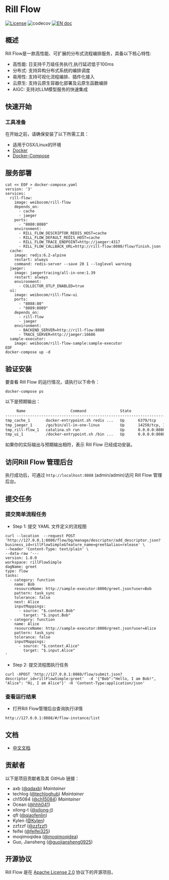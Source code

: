 # Rill Flow

[![License](https://img.shields.io/badge/license-Apache%202-4EB1BA.svg)](https://www.apache.org/licenses/LICENSE-2.0.html) ![codecov](https://codecov.io/gh/weibocom/rill-flow/branch/main/graph/badge.svg) [![EN doc](https://img.shields.io/badge/document-English-blue.svg)](README.md)

## 概述

Rill Flow是一款高性能、可扩展的分布式流程编排服务，具备以下核心特性:

- 高性能: 日支持千万级任务执行,执行延迟低于100ms
- 分布式: 支持异构分布式系统的编排调度
- 易用性: 支持可视化流程编排、插件化接入
- 云原生: 支持云原生容器化部署及云原生函数编排
- AIGC: 支持对LLM模型服务的快速集成

## 快速开始

### 工具准备

在开始之前，请确保安装了以下所需工具：

- 适用于OSX/Linux的环境
- [Docker](https://docs.docker.com/engine/install/)
- [Docker-Compose](https://docs.docker.com/compose/install/)

## 服务部署

```shell
cat << EOF > docker-compose.yaml
version: '3'
services:
  rill-flow:
    image: weibocom/rill-flow
    depends_on:
      - cache
      - jaeger
    ports:
      - "8080:8080"
    environment:
      - RILL_FLOW_DESCRIPTOR_REDIS_HOST=cache
      - RILL_FLOW_DEFAULT_REDIS_HOST=cache
      - RILL_FLOW_TRACE_ENDPOINT=http://jaeger:4317
      - RILL_FLOW_CALLBACK_URL=http://rill-flow:8080/flow/finish.json
  cache:
    image: redis:6.2-alpine
    restart: always
    command: redis-server --save 20 1 --loglevel warning
  jaeger:
    image: jaegertracing/all-in-one:1.39
    restart: always
    environment:
      - COLLECTOR_OTLP_ENABLED=true
  ui:
    image: weibocom/rill-flow-ui
    ports:
      - "8088:80"
      - "8089:8089"
    depends_on:
      - rill-flow
      - jaeger
    environment:
      - BACKEND_SERVER=http://rill-flow:8080
      - TRACE_SERVER=http://jaeger:16686
  sample-executor:
    image: weibocom/rill-flow-sample:sample-executor 
EOF
docker-compose up -d
```

## 验证安装

要查看 Rill Flow 的运行情况，请执行以下命令：

```shell
docker-compose ps
```

以下是预期输出：

```txt
     Name                    Command               State                                    Ports
----------------------------------------------------------------------------------------------------------------------------------
tmp_cache_1       docker-entrypoint.sh redis ...   Up      6379/tcp
tmp_jaeger_1      /go/bin/all-in-one-linux         Up      14250/tcp, 14268/tcp, 16686/tcp, 5775/udp, 5778/tcp, 6831/udp, 6832/udp
tmp_rill-flow_1   catalina.sh run                  Up      0.0.0.0:8080->8080/tcp
tmp_ui_1          /docker-entrypoint.sh /bin ...   Up      0.0.0.0:8088->80/tcp, 0.0.0.0:8089->8089/tcp
```

如果你的实际输出与预期输出相符，表示 Rill Flow 已经成功安装。

## 访问Rill Flow 管理后台

执行成功后，可通过 `http://localhost:8088` (admin/admin)访问 Rill Flow 管理后台。

## 提交任务

### 提交简单流程任务

- Step 1: 提交 YAML 文件定义的流程图

```curl
curl --location  --request POST 'http://127.0.0.1:8080/flow/bg/manage/descriptor/add_descriptor.json?business_id=rillFlowSimple&feature_name=greet&alias=release' \
--header 'Content-Type: text/plain' \
--data-raw '---
version: 1.0.0
workspace: rillFlowSimple
dagName: greet
type: flow
tasks:
  - category: function
    name: Bob 
    resourceName: http://sample-executor:8000/greet.json?user=Bob
    pattern: task_sync
    tolerance: false
    next: Alice
    inputMappings:
      - source: "$.context.Bob"
        target: "$.input.Bob"
  - category: function
    name: Alice 
    resourceName: http://sample-executor:8000/greet.json?user=Alice
    pattern: task_sync
    tolerance: false
    inputMappings:
      - source: "$.context.Alice"
        target: "$.input.Alice"
'
```

- Step 2: 提交流程图执行任务

```curl
curl -XPOST 'http://127.0.0.1:8080/flow/submit.json?descriptor_id=rillFlowSimple:greet'  -d '{"Bob":"Hello, I am Bob!", "Alice": "Hi, I am Alice"}' -H 'Content-Type:application/json'
```

### 查看运行结果

- 打开Rill Flow管理后台查询执行详情

```cURL
http://127.0.0.1:8088/#/flow-instance/list
```

## 文档
* [中文文档](https://rill-flow.github.io/docs/intro)

## 贡献者 

以下是项目贡献者及其 GitHub 链接：

- axb       ([@qdaxb](https://github.com/qdaxb)) *Maintainer*
- techlog   ([@techloghub](https://github.com/techloghub)) *Maintainer*
- ch15084   ([@ch15084](https://github.com/ch15084)) *Maintainer*
- Ocean     ([@hhh041](https://github.com/hhh041))
- xilong-t  ([@xilong-t](https://github.com/xilong-t))
- qfl       ([@qiaofenlin](https://github.com/qiaofenlin))
- Kylen     ([@Kylen](https://github.com/Kylen0714))
- zzfzzf    ([@zzfzzf](https://github.com/zzfzzf))
- feifei    ([@feifei325](https://github.com/feifei325))
- moqimoqidea    ([@moqimoqidea](https://github.com/moqimoqidea))
- Guo, Jiansheng ([@guojiansheng0925](https://github.com/guojiansheng0925))

## 开源协议

Rill Flow 是在 [Apache License 2.0](https://www.apache.org/licenses/LICENSE-2.0) 协议下的开源项目。
